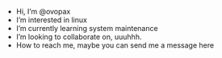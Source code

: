 - Hi, I’m @ovopax
- I’m interested in linux
- I’m currently learning system maintenance
- I’m looking to collaborate on, uuuhhh.
- How to reach me, maybe you can send me a message here

<!---
ovopax/ovopax is a ✨ special ✨ repository because its `README.md` (this file) appears on your GitHub profile.
You can click the Preview link to take a look at your changes.
--->
